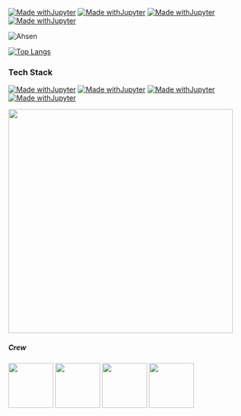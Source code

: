 <div align="cener">
<div align="cente">
        
[![Made withJupyter](https://img.shields.io/badge/LinkedIn-blue?style=for-the-badge&logo=LinkedIn)](https://linkedin.com/in/ahsen-nazir10)
        [![Made withJupyter](https://img.shields.io/badge/Facebook-white?style=for-the-badge&logo=Facebook)](https://facebook.com/acen20)
        [![Made withJupyter](https://img.shields.io/badge/Email-black?style=for-the-badge&logo=Gmail)](mailto:ahsenmailbox@gmail.com)
        [![Made withJupyter](https://img.shields.io/badge/Website-crimson?style=for-the-badge&logo=WebAuthn)]()



![Ahsen](https://github-readme-stats.vercel.app/api?username=acen20&count_private=true&show_icons=true&hide_border=1&theme=dark&hide=contribs&show_icons=0) 

    
[![Top Langs](https://github-readme-stats.vercel.app/api/top-langs/?username=acen20&exclude_repo=Hotel-Management-Reservation,Warehouse-Management-System&hide=jupyter%20notebook,c%23&layout=compact&langs_count=4&theme=dark&hide_border=1)](https://github.com/acen20/)
</div>

        
<h3>Tech Stack</h3>
        
[![Made withJupyter](https://img.shields.io/badge/Machine%20Learning-darkred?style=for-the-badge&logo=micropython)](https://jupyter.org/try)
        [![Made withJupyter](https://img.shields.io/badge/Web%20Development-black?style=for-the-badge&logo=react)](https://jupyter.org/try)
        [![Made withJupyter](https://img.shields.io/badge/Data%20Analysis-midnightblue?style=for-the-badge&logo=tableau)](https://jupyter.org/try)
        [![Made withJupyter](https://img.shields.io/badge/Deep%20Learning-whitesmoke?style=for-the-badge&logo=pytorch)](https://jupyter.org/try)
        
<img src="https://user-images.githubusercontent.com/62377713/131205779-d75810a9-4c92-4934-9acd-47de6049191a.png" width=450px/>

<h5>Crew</h5>
    <td colspan="5" align="center">
    
<img height="90px" src="https://user-images.githubusercontent.com/62377713/128623706-8781de8d-54cf-4ac0-83f5-6a874fd50b22.gif" /> <img height="90px" src="https://user-images.githubusercontent.com/62377713/128624049-4c26317e-3177-4754-b873-d607aede8c23.gif" /> <img height="90px" src="https://user-images.githubusercontent.com/62377713/128624049-4c26317e-3177-4754-b873-d607aede8c23.gif" /> <img height="90px" src="https://user-images.githubusercontent.com/62377713/128624312-a1a0f1ba-c301-48c5-b2b8-676c63b8fd03.gif" />
    </td>
      </tr>
</table>    

</div>
